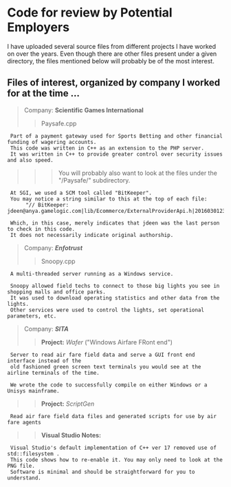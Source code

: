 # Code for review by Potential Employers

I have uploaded several source files from different projects I have worked on over the years.
Even though there are other files present under a given directory, the files mentioned below will probably be of the most interest.

## Files of interest, organized by company I worked for at the time ...

> Company: **Scientific Games International**
>> Paysafe.cpp

     Part of a payment gateway used for Sports Betting and other financial funding of wagering accounts.
     This code was written in C++ as an extension to the PHP server. 
     It was written in C++ to provide greater control over security issues and also speed.
     
>>> You will probably also want to look at the files under the "/Paysafe/" subdirectory.
     
     At SGI, we used a SCM tool called "BitKeeper".
     You may notice a string similar to this at the top of each file:
          "// BitKeeper: jdeen@anya.gamelogic.com|lib/Ecommerce/ExternalProviderApi.h|20160301232156|34444"
          
     Which, in this case, merely indicates that jdeen was the last person to check in this code. 
     It does not necessarily indicate original authorship.
     
> Company: ***Enfotrust***
>> Snoopy.cpp

     A multi-threaded server running as a Windows service.
     
     Snoopy allowed field techs to connect to those big lights you see in shopping malls and office parks.
     It was used to download operating statistics and other data from the lights. 
     Other services were used to control the lights, set operational parameters, etc.
     
> Company: ***SITA***
>> **Project:** *Wafer* ("Windows Airfare FRont end")

     Server to read air fare field data and serve a GUI front end interface instead of the 
     old fashioned green screen text terminals you would see at the airline terminals of the time.
     
     We wrote the code to successfully compile on either Windows or a Unisys mainframe.  
     
>> **Project:** *ScriptGen*

     Read air fare field data files and generated scripts for use by air fare agents
     
>> **Visual Studio Notes:** 

     Visual Studio's default implementation of C++ ver 17 removed use of std::filesystem .
     This code shows how to re-enable it. You may only need to look at the PNG file.
     Software is minimal and should be straightforward for you to understand.
     
    
